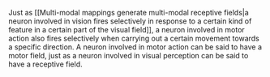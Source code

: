 ---
---

Just as [[Multi-modal mappings generate multi-modal receptive fields|a neuron involved in vision fires selectively in response to a certain kind of feature in a certain part of the visual field]], a neuron involved in motor action also fires selectively when carrying out a certain movement towards a specific direction. A neuron involved in motor action can be said to have a motor field, just as a neuron involved in visual perception can be said to have a receptive field.